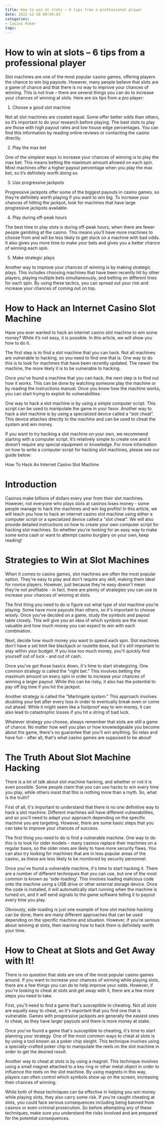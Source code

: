 ```yaml
---
title: How to win at slots – 6 tips from a professional player
date: 2022-12-18 09:59:43
categories:
- Casino Poker
tags:
---
```



#  How to win at slots – 6 tips from a professional player

Slot machines are one of the most popular casino games, offering players the chance to win big payouts. However, many people believe that slots are a game of chance and that there is no way to improve your chances of winning. This is not true – there are several things you can do to increase your chances of winning at slots. Here are six tips from a pro player:

1. Choose a good slot machine

Not all slot machines are created equal. Some offer better odds than others, so it’s important to do your research before playing. The best slots to play are those with high payout rates and low house edge percentages. You can find this information by reading online reviews or contacting the casino directly.

2. Play the max bet

One of the simplest ways to increase your chances of winning is to play the max bet. This means betting the maximum amount allowed on each spin. Most machines offer a higher payout percentage when you play the max bet, so it’s definitely worth doing so.

3. Use progressive jackpots

Progressive jackpots offer some of the biggest payouts in casino games, so they’re definitely worth playing if you want to win big. To increase your chances of hitting the jackpot, look for machines that have large progressive jackpots available.

4. Play during off-peak hours

The best time to play slots is during off-peak hours, when there are fewer people gambling at the casino. This means you’ll have more machines to choose from and will be less likely to get stuck on a machine with bad odds. It also gives you more time to make your bets and gives you a better chance of winning each spin.

5. Make strategic plays

Another way to improve your chances of winning is by making strategic plays. This includes choosing machines that have been recently hit by other players, playing multiple bets simultaneously, and betting on different lines for each spin. By using these tactics, you can spread out your risk and increase your chances of coming out on top.

#  How to Hack an Internet Casino Slot Machine

Have you ever wanted to hack an internet casino slot machine to win some money? While it’s not easy, it is possible. In this article, we will show you how to do it.

The first step is to find a slot machine that you can hack. Not all machines are vulnerable to hacking, so you need to find one that is. One way to do this is to look for machines that have been recently updated. The newer the machine, the more likely it is to be vulnerable to hacking.

Once you’ve found a machine that you can hack, the next step is to find out how it works. This can be done by watching someone play the machine or by reading the instructions manual. Once you know how the machine works, you can start trying to exploit its vulnerabilities.

One way to hack a slot machine is by using a simple computer script. This script can be used to manipulate the game in your favor. Another way to hack a slot machine is by using a specialized device called a “slot cheat”. This device attaches directly to the machine and can be used to cheat the system and win money.

If you want to try hacking a slot machine on your own, we recommend starting with a computer script. It’s relatively simple to create one and it doesn’t require any special equipment or knowledge. For more information on how to write a computer script for hacking slot machines, please see our guide below:

How To Hack An Internet Casino Slot Machine 




# Introduction 




Casinos make billions of dollars every year from their slot machines. However, not everyone who plays slots at casinos loses money - some people manage to hack the machines and win big profits! In this article, we will teach you how to hack an internet casino slot machine using either a computer script or a specialized device called a "slot cheat". 
We will also provide detailed instructions on how to create your own computer script for hacking slot machines. So whether you're looking for an easy way to make some extra cash or want to attempt casino burglary on your own, keep reading! 



#  Strategies to Win at Slot Machines

When it comes to casino games, slot machines are often the most popular option. They're easy to play and don't require any skill, making them ideal for novice players. However, just because they're easy doesn't mean they're not profitable - in fact, there are plenty of strategies you can use to increase your chances of winning at slots.

The first thing you need to do is figure out what type of slot machine you're playing. Some have more payouts than others, so it's important to choose wisely. Once you've decided on a game, study the symbols and payout table closely. This will give you an idea of which symbols are the most valuable and how much money you can expect to win with each combination.

Next, decide how much money you want to spend each spin. Slot machines don't have a set limit like blackjack or roulette does, but it's still important to stay within your budget. If you lose too much money, you'll quickly find yourself out of luck - and out of cash.

Once you've got those basics down, it's time to start strategizing. One common strategy is called the "right bet." This involves betting the maximum amount on every spin in order to increase your chances of winning a larger payout. While this can be risky, it also has the potential to pay off big time if you hit the jackpot.

Another strategy is called the "Martingale system." This approach involves doubling your bet after every loss in order to eventually break even or come out ahead. While it might seem like a foolproof way to win money, it can also lead to catastrophic losses if you hit a string of bad luck.

Whatever strategy you choose, always remember that slots are still a game of chance. No matter how well you plan or how knowledgeable you become about the game, there's no guarantee that you'll win anything. So relax and have fun - after all, that's what casino games are supposed to be about!

#  The Truth About Slot Machine Hacking

There is a lot of talk about slot machine hacking, and whether or not it is even possible. Some people claim that you can use hacks to win every time you play, while others insist that this is nothing more than a myth. So, what is the truth?

First of all, it's important to understand that there is no one definitive way to hack a slot machine. Different machines will have different vulnerabilities, and so you'll need to adapt your approach depending on the specific machine you are targeting. However, there are some basic steps that you can take to improve your chances of success.

The first thing you need to do is find a vulnerable machine. One way to do this is to look for older models – many casinos replace their machines on a regular basis, so the older ones are likely to have more security flaws. You can also try looking for machines that are in less popular areas of the casino, as these are less likely to be monitored by security personnel.

Once you've found a vulnerable machine, it's time to start hacking it. There are a number of different techniques that you can use, but one of the most common is known as 'side-loading'. This involves loading malicious code onto the machine using a USB drive or other external storage device. Once the code is installed, it will automatically start running when the machine is turned on, and it will send signals to the game software telling it to payout every time you play.

Obviously, side-loading is just one example of how slot machine hacking can be done; there are many different approaches that can be used depending on the specific machine and situation. However, if you're serious about winning at slots, then learning how to hack them is definitely worth your time.

#  How to Cheat at Slots and Get Away with It!

There is no question that slots are one of the most popular casino games around. If you want to increase your chances of winning while playing slots, there are a few things you can do to help improve your odds. However, if you're looking to cheat at slots and get away with it, there are a few more steps you need to take.

First, you'll need to find a game that's susceptible to cheating. Not all slots are equally easy to cheat, so it's important that you find one that is vulnerable. Games with progressive jackpots are generally the easiest ones to cheat, as they have larger payouts and there is more money at stake.

Once you've found a game that's susceptible to cheating, it's time to start planning your strategy. One of the most common ways to cheat at slots is by using a tool known as a poker chip sleight. This technique involves using a specially-crafted poker chip to manipulate the reels on the slot machine in order to get the desired result.

Another way to cheat at slots is by using a magnet. This technique involves using a small magnet attached to a key ring or other metal object in order to influence the reels on the slot machine. By using magnets in this way, players can often control which symbols show up on the screen, increasing their chances of winning.

While both of these techniques can be effective in helping you win money while playing slots, they also carry some risk. If you're caught cheating at slots, you could face serious consequences including being banned from casinos or even criminal prosecution. So before attempting any of these techniques, make sure you understand the risks involved and are prepared for the potential consequences.
